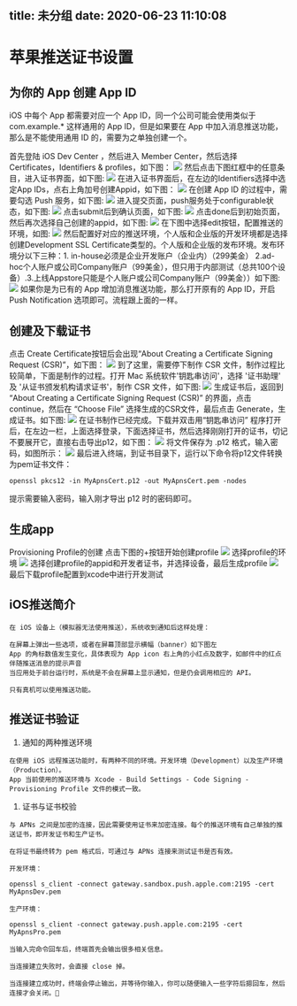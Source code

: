 title: 未分组
date: 2020-06-23 11:10:08
---------
# 苹果推送证书设置

## 为你的 App 创建 App ID

iOS 中每个 App 都需要对应一个 App ID，同一个公司可能会使用类似于 com.example.* 这样通用的 App ID，但是如果要在 App 中加入消息推送功能，那么是不能使用通用 ID 的，需要为之单独创建一个。

首先登陆 iOS Dev Center ，然后进入 Member Center，然后选择 Certificates，Identifiers & profiles，如下图：
![](https://csdn-code.oss.aliyuncs.com/php-upload-images/20161013-1400-7679-2865/adx_member_center__1_.png)
然后点击下图红框中的任意条目，进入证书界面，如下图:
![](https://csdn-code.oss.aliyuncs.com/php-upload-images/20161013-1359-30361-2982/adx_member_center.png)
在进入证书界面后，在左边的Identifiers选择中选定App IDs，点右上角加号创建Appid，如下图：
![](https://csdn-code.oss.aliyuncs.com/php-upload-images/20161013-1400-30361-2822/adx_create_appid.png)
在创建 App ID 的过程中，需要勾选 Push 服务，如下图:
![](https://csdn-code.oss.aliyuncs.com/php-upload-images/20161013-1400-13361-1537/adx_select_push.png)
进入提交页面，push服务处于configurable状态，如下图:
![](https://csdn-code.oss.aliyuncs.com/php-upload-images/20161013-1401-30374-0318/adx_push_configurable.png)
点击submit后到确认页面，如下图:
![](https://csdn-code.oss.aliyuncs.com/php-upload-images/20161013-1401-7679-9469/adx_push_done.png)
点击done后到初始页面，然后再次选择自己创建的appid，如下图:
![](https://csdn-code.oss.aliyuncs.com/php-upload-images/20161013-1402-30374-1278/adx_push_choose_appid.png)
在下图中选择edit按钮，配置推送的环境，如图:
![](https://csdn-code.oss.aliyuncs.com/php-upload-images/20161013-1402-13361-3035/adx_edit_push_mode.png)
然后配置好对应的推送环境，个人版和企业版的开发环境都是选择创建Development SSL Certificate类型的。个人版和企业版的发布环境。发布环境分以下三种：1. in-house必须是企业开发账户（企业内）（299美金） 2.ad-hoc个人账户或公司Company账户（99美金），但只用于内部测试（总共100个设备）.3.上线Appstore只能是个人账户或公司Company账户（99美金））如下图:
![](https://csdn-code.oss.aliyuncs.com/php-upload-images/20161013-1402-30374-4662/adx_done_push_mode.png)
如果你是为已有的 App 增加消息推送功能，那么打开原有的 App ID，开启 Push Notification 选项即可。流程跟上面的一样。

## 创建及下载证书

点击 Create Certificate按钮后会出现“About Creating a Certificate Signing Request (CSR)”，如下图：
![](https://csdn-code.oss.aliyuncs.com/php-upload-images/20161013-1404-30389-2022/adx_select_csr.png)
到了这里，需要停下制作 CSR 文件，制作过程比较简单，下面是制作的过程。打开 Mac 系统软件'钥匙串访问'，选择 '证书助理' 及 '从证书颁发机构请求证书'，制作 CSR 文件，如下图:
![](https://csdn-code.oss.aliyuncs.com/php-upload-images/20161013-1404-30361-5197/adx_open_keychain.png)
生成证书后，返回到 “About Creating a Certificate Signing Request (CSR)” 的界面，点击 continue，然后在 “Choose File” 选择生成的CSR文件，最后点击 Generate，生成证书。如下图:
![](https://csdn-code.oss.aliyuncs.com/php-upload-images/20161013-1405-7679-6626/adx_generate_cert.png)
在证书制作已经完成。下载并双击用“钥匙串访问” 程序打开后，在左边一栏，上面选择登录，下面选择证书，然后选择刚刚打开的证书，切记不要展开它，直接右击导出p12，如下图：
![](https://csdn-code.oss.aliyuncs.com/php-upload-images/20161013-1405-30374-6755/adx_open_cer.png)
将文件保存为 .p12 格式，输入密码，如图所示：
![](https://csdn-code.oss.aliyuncs.com/php-upload-images/20161013-1407-30389-7240/adx_save_p12.png)
最后进入终端，到证书目录下，运行以下命令将p12文件转换为pem证书文件：
```
openssl pkcs12 -in MyApnsCert.p12 -out MyApnsCert.pem -nodes
```
提示需要输入密码，输入刚才导出 p12 时的密码即可。

## 生成app
Provisioning Profile的创建 点击下图的+按钮开始创建profile
![](https://csdn-code.oss.aliyuncs.com/php-upload-images/20161013-1408-30361-5950/adx_provisioning_profile.png)
选择profile的环境
![](https://csdn-code.oss.aliyuncs.com/php-upload-images/20161013-1409-30361-6637/adx_provisioning_profile_ev.png)
选择创建profile的appid和开发者证书，并选择设备，最后生成profile
![](https://csdn-code.oss.aliyuncs.com/php-upload-images/20161013-1409-30374-8853/adx_provisioning_profile_device.png)
最后下载profile配置到xcode中进行开发测试

## iOS推送简介
```
在 iOS 设备上（模拟器无法使用推送），系统收到通知后这样处理：

在屏幕上弹出一些选项，或者在屏幕顶部显示横幅（banner）如下图左
App 的角标数值发生变化，具体表现为 App icon 右上角的小红点及数字，如邮件中的红点
伴随推送消息的提示声音
当应用处于前台运行时，系统是不会在屏幕上显示通知，但是仍会调用相应的 API。

只有真机可以使用推送功能。
```

## 推送证书验证

1.  通知的两种推送环境

```
在使用 iOS 远程推送功能时，有两种不同的环境。开发环境（Development）以及生产环境（Production）。
App 当前使用的推送环境与 Xcode - Build Settings - Code Signing - Provisioning Profile 文件的模式一致。
```


1. 证书与证书校验

```
与 APNs 之间是加密的连接，因此需要使用证书来加密连接。每个的推送环境有自己单独的推送证书，即开发证书和生产证书。

在将证书最终转为 pem 格式后，可通过与 APNs 连接来测试证书是否有效。

开发环境：

openssl s_client -connect gateway.sandbox.push.apple.com:2195 -cert MyApnsDev.pem

生产环境：

openssl s_client -connect gateway.push.apple.com:2195 -cert MyApnsPro.pem

当输入完命令回车后，终端首先会输出很多相关信息。

当连接建立失败时，会直接 close 掉。

当连接建立成功时，终端会停止输出，并等待你输入，你可以随便输入一些字符后摁回车，然后连接才会关闭。


```
